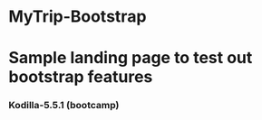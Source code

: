 # MyTrip-Bootstrap

# Sample landing page to test out bootstrap features

### Kodilla-5.5.1 (bootcamp)
